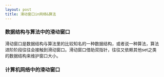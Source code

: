 ```yaml
---
layout: post
title: 滑动窗口in网络&算法
---
```


###  数据结构与算法中的滑动窗口
滑动窗口是数据结构与算法里的比较知名的一种数据结构，或者说一种算法，算法进阶阶段往往会接触到滑动窗口。滑动窗口借助双指针，往往又依赖其他set之类的数据结构来维护窗口大小。


###  计算机网络中的滑动窗口



